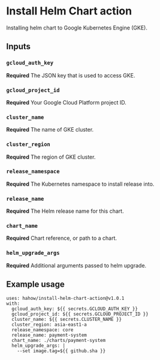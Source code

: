 # Install Helm Chart action

Installing helm chart to Google Kubernetes Engine (GKE).


## Inputs

### `gcloud_auth_key`

**Required** The JSON key that is used to access GKE.

### `gcloud_project_id`

**Required** Your Google Cloud Platform project ID.

### `cluster_name`

**Required** The name of GKE cluster.

### `cluster_region`

**Required** The region of GKE cluster.

### `release_namespace`

**Required** The Kubernetes namespace to install release into.

### `release_name`

**Required** The Helm release name for this chart.

### `chart_name`

**Required** Chart reference, or path to a chart.

### `helm_upgrade_args`

**Required** Additional arguments passed to helm upgrade.


## Example usage

    uses: hahow/install-helm-chart-action@v1.0.1
    with:
      gcloud_auth_key: ${{ secrets.GCLOUD_AUTH_KEY }}
      gcloud_project_id: ${{ secrets.GCLOUD_PROJECT_ID }}
      cluster_name: ${{ secrets.CLUSTER_NAME }}
      cluster_region: asia-east1-a
      release_namespace: core
      release_name: payment-system
      chart_name: ./charts/payment-system
      helm_upgrade_args: |
        --set image.tag=${{ github.sha }}
